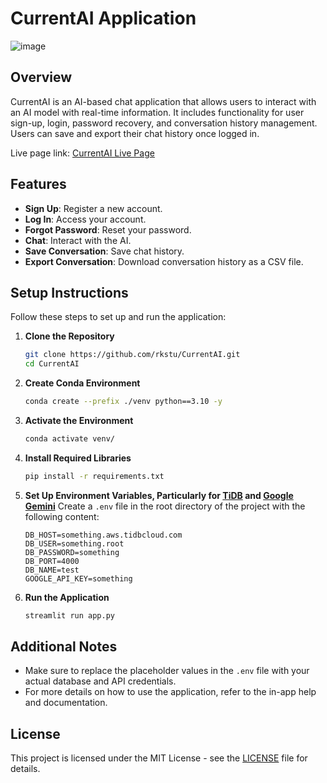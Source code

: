 # CurrentAI Application
![image](https://github.com/user-attachments/assets/f7a2e23b-4006-454d-b8b7-3c1ba6b96ca3)

## Overview

CurrentAI is an AI-based chat application that allows users to interact with an AI model with real-time information. It includes functionality for user sign-up, login, password recovery, and conversation history management. Users can save and export their chat history once logged in.

Live page link: [CurrentAI Live Page](https://currentai.onrender.com/)

## Features

- **Sign Up**: Register a new account.
- **Log In**: Access your account.
- **Forgot Password**: Reset your password.
- **Chat**: Interact with the AI.
- **Save Conversation**: Save chat history.
- **Export Conversation**: Download conversation history as a CSV file.

## Setup Instructions

Follow these steps to set up and run the application:

1. **Clone the Repository**
    ```bash
    git clone https://github.com/rkstu/CurrentAI.git
    cd CurrentAI
    ```

2. **Create Conda Environment**
    ```bash
    conda create --prefix ./venv python==3.10 -y
    ```

3. **Activate the Environment**
    ```bash
    conda activate venv/
    ```

4. **Install Required Libraries**
    ```bash
    pip install -r requirements.txt
    ```

5. **Set Up Environment Variables, Particularly for [TiDB](https://tidbcloud.com/free-trial/) and [Google Gemini](https://ai.google.dev/)**
    Create a `.env` file in the root directory of the project with the following content:

    ```
    DB_HOST=something.aws.tidbcloud.com
    DB_USER=something.root
    DB_PASSWORD=something
    DB_PORT=4000
    DB_NAME=test
    GOOGLE_API_KEY=something
    ```

6. **Run the Application**
    ```bash
    streamlit run app.py
    ```

## Additional Notes

- Make sure to replace the placeholder values in the `.env` file with your actual database and API credentials.
- For more details on how to use the application, refer to the in-app help and documentation.

## License

This project is licensed under the MIT License - see the [LICENSE](LICENSE) file for details.
